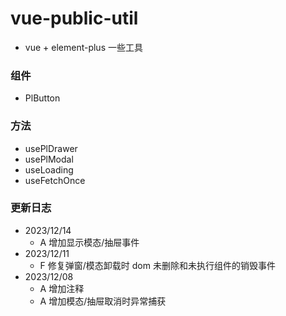 # vue-public-util
- vue + element-plus 一些工具

### 组件

- PlButton

### 方法

- usePlDrawer
- usePlModal
- useLoading
- useFetchOnce

### 更新日志

- 2023/12/14
  - A 增加显示模态/抽屉事件
- 2023/12/11
  - F 修复弹窗/模态卸载时 dom 未删除和未执行组件的销毁事件
- 2023/12/08
  - A 增加注释
  - A 增加模态/抽屉取消时异常捕获
